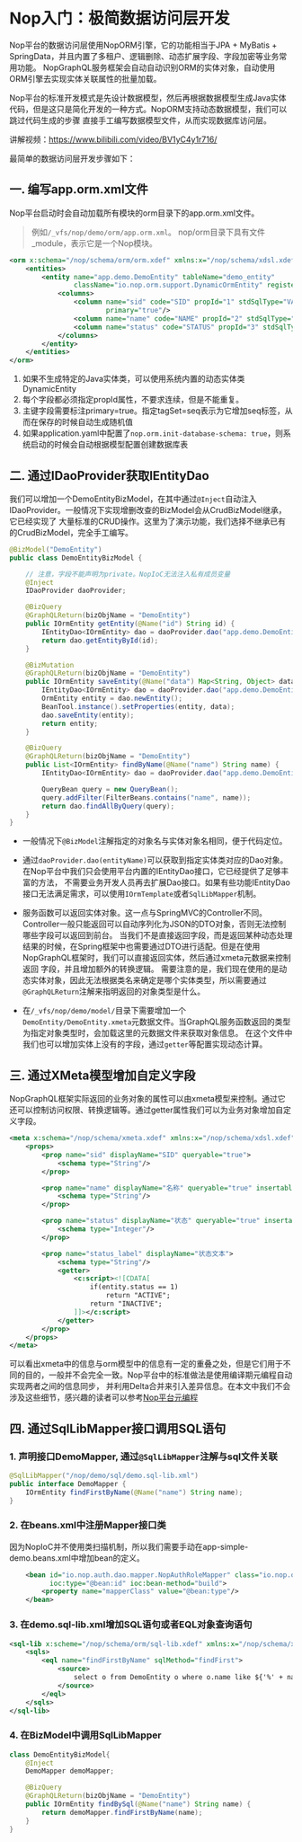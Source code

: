 # Nop入门：极简数据访问层开发

Nop平台的数据访问层使用NopORM引擎，它的功能相当于JPA + MyBatis + SpringData，并且内置了多租户、逻辑删除、动态扩展字段、字段加密等业务常用功能。
NopGraphQL服务框架会自动自动识别ORM的实体对象，自动使用ORM引擎去实现实体关联属性的批量加载。

Nop平台的标准开发模式是先设计数据模型，然后再根据数据模型生成Java实体代码，但是这只是简化开发的一种方式。NopORM支持动态数据模型，我们可以跳过代码生成的步骤
直接手工编写数据模型文件，从而实现数据库访问层。

讲解视频：https://www.bilibili.com/video/BV1yC4y1r716/

最简单的数据访问层开发步骤如下：

## 一. 编写app.orm.xml文件

Nop平台启动时会自动加载所有模块的orm目录下的app.orm.xml文件。

> 例如`/_vfs/nop/demo/orm/app.orm.xml`。 nop/orm目录下具有文件_module，表示它是一个Nop模块。

```xml
<orm x:schema="/nop/schema/orm/orm.xdef" xmlns:x="/nop/schema/xdsl.xdef">
    <entities>
        <entity name="app.demo.DemoEntity" tableName="demo_entity"
                className="io.nop.orm.support.DynamicOrmEntity" registerShortName="true">
            <columns>
                <column name="sid" code="SID" propId="1" stdSqlType="VARCHAR" precision="32" tagSet="seq" mandatory="true"
                        primary="true"/>
                <column name="name" code="NAME" propId="2" stdSqlType="VARCHAR" precision="100" mandatory="true"/>
                <column name="status" code="STATUS" propId="3" stdSqlType="INTEGER"/>
            </columns>
        </entity>
    </entities>
</orm>
```

1. 如果不生成特定的Java实体类，可以使用系统内置的动态实体类DynamicEntity
2. 每个字段都必须指定propId属性，不要求连续，但是不能重复。
3. 主键字段需要标注primary=true。指定tagSet=seq表示为它增加seq标签，从而在保存的时候自动生成随机值
4. 如果application.yaml中配置了`nop.orm.init-database-schema: true`，则系统启动的时候会自动根据模型配置创建数据库表

## 二. 通过IDaoProvider获取IEntityDao

我们可以增加一个DemoEntityBizModel，在其中通过`@Inject`自动注入IDaoProvider。一般情况下实现增删改查的BizModel会从CrudBizModel继承，它已经实现了
大量标准的CRUD操作。这里为了演示功能，我们选择不继承已有的CrudBizModel，完全手工编写。

```java
@BizModel("DemoEntity")
public class DemoEntityBizModel {

    // 注意，字段不能声明为private。NopIoC无法注入私有成员变量
    @Inject
    IDaoProvider daoProvider;

    @BizQuery
    @GraphQLReturn(bizObjName = "DemoEntity")
    public IOrmEntity getEntity(@Name("id") String id) {
        IEntityDao<IOrmEntity> dao = daoProvider.dao("app.demo.DemoEntity");
        return dao.getEntityById(id);
    }

    @BizMutation
    @GraphQLReturn(bizObjName = "DemoEntity")
    public IOrmEntity saveEntity(@Name("data") Map<String, Object> data) {
        IEntityDao<IOrmEntity> dao = daoProvider.dao("app.demo.DemoEntity");
        OrmEntity entity = dao.newEntity();
        BeanTool.instance().setProperties(entity, data);
        dao.saveEntity(entity);
        return entity;
    }

    @BizQuery
    @GraphQLReturn(bizObjName = "DemoEntity")
    public List<IOrmEntity> findByName(@Name("name") String name) {
        IEntityDao<IOrmEntity> dao = daoProvider.dao("app.demo.DemoEntity");

        QueryBean query = new QueryBean();
        query.addFilter(FilterBeans.contains("name", name));
        return dao.findAllByQuery(query);
    }
}
```

* 一般情况下`@BizModel`注解指定的对象名与实体对象名相同，便于代码定位。

* 通过`daoProvider.dao(entityName)`可以获取到指定实体类对应的Dao对象。在Nop平台中我们只会使用平台内置的IEntityDao接口，它已经提供了足够丰富的方法，
  不需要业务开发人员再去扩展Dao接口。如果有些功能IEntityDao接口无法满足需求，可以使用`IOrmTemplate`或者`SqlLibMapper`机制。

* 服务函数可以返回实体对象。这一点与SpringMVC的Controller不同。Controller一般只能返回可以自动序列化为JSON的DTO对象，否则无法控制哪些字段可以返回到前台。
  当我们不是直接返回字段，而是返回某种动态处理结果的时候，在Spring框架中也需要通过DTO进行适配。但是在使用NopGraphQL框架时，我们可以直接返回实体，然后通过xmeta元数据来控制返回
  字段，并且增加额外的转换逻辑。
  需要注意的是，我们现在使用的是动态实体对象，因此无法根据类名来确定是哪个实体类型，所以需要通过`@GraphQLReturn`注解来指明返回的对象类型是什么。

* 在`/_vfs/nop/demo/model/`目录下需要增加一个`DemoEntity/DemoEntity.xmeta`元数据文件。当GraphQL服务函数返回的类型为指定对象类型时，会加载这里的元数据文件来获取对象信息。
  在这个文件中我们也可以增加实体上没有的字段，通过`getter`等配置实现动态计算。

## 三. 通过XMeta模型增加自定义字段

NopGraphQL框架实际返回的业务对象的属性可以由xmeta模型来控制。通过它还可以控制访问权限、转换逻辑等。通过getter属性我们可以为业务对象增加自定义字段。

````xml
<meta x:schema="/nop/schema/xmeta.xdef" xmlns:x="/nop/schema/xdsl.xdef">
    <props>
        <prop name="sid" displayName="SID" queryable="true">
            <schema type="String"/>
        </prop>

        <prop name="name" displayName="名称" queryable="true" insertable="true" updatable="true">
            <schema type="String"/>
        </prop>

        <prop name="status" displayName="状态" queryable="true" insertable="true" updatable="true">
            <schema type="Integer"/>
        </prop>

        <prop name="status_label" displayName="状态文本">
            <schema type="String"/>
            <getter>
                <c:script><![CDATA[
                    if(entity.status == 1)
                        return "ACTIVE";
                    return "INACTIVE";
                ]]></c:script>
            </getter>
        </prop>
    </props>
</meta>
````

可以看出xmeta中的信息与orm模型中的信息有一定的重叠之处，但是它们用于不同的目的，一般并不会完全一致。Nop平台中的标准做法是使用编译期元编程自动实现两者之间的信息同步，
并利用Delta合并来引入差异信息。在本文中我们不会涉及这些细节，感兴趣的读者可以参考[Nop平台元编程](../../dev-guide/xlang/meta-programming.md)

## 四. 通过SqlLibMapper接口调用SQL语句

### 1. 声明接口DemoMapper, 通过`@SqlLibMapper`注解与sql文件关联

```java
@SqlLibMapper("/nop/demo/sql/demo.sql-lib.xml")
public interface DemoMapper {
    IOrmEntity findFirstByName(@Name("name") String name);
}
```

### 2. 在beans.xml中注册Mapper接口类

因为NopIoC并不使用类扫描机制，所以我们需要手动在app-simple-demo.beans.xml中增加bean的定义。

```xml
    <bean id="io.nop.auth.dao.mapper.NopAuthRoleMapper" class="io.nop.orm.sql_lib.proxy.SqlLibProxyFactoryBean"
          ioc:type="@bean:id" ioc:bean-method="build">
        <property name="mapperClass" value="@bean:type"/>
    </bean>
```

### 3. 在demo.sql-lib.xml增加SQL语句或者EQL对象查询语句

```xml
<sql-lib x:scheme="/nop/schema/orm/sql-lib.xdef" xmlns:x="/nop/schema/xdsl.xdef">
    <sqls>
        <eql name="findFirstByName" sqlMethod="findFirst">
            <source>
                select o from DemoEntity o where o.name like ${'%' + name + '%'}
            </source>
        </eql>
    </sqls>
</sql-lib>
```

### 4. 在BizModel中调用SqlLibMapper

```java
class DemoEntityBizModel{
    @Inject
    DemoMapper demoMapper;

    @BizQuery
    @GraphQLReturn(bizObjName = "DemoEntity")
    public IOrmEntity findBySql(@Name("name") String name) {
        return demoMapper.findFirstByName(name);
    }
}
```